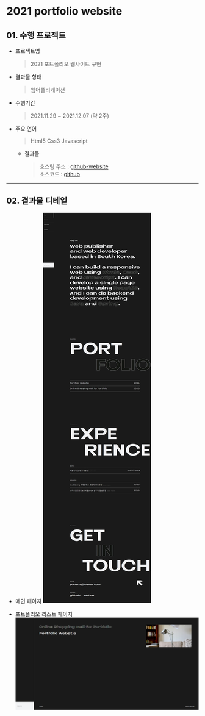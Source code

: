 # 2021 portfolio website

## 01. 수행 프로젝트

- 프로젝트명
  > 2021 포트폴리오 웹사이트 구현
- 결과물 형태
  > 웹어플리케이션
- 수행기간
  > 2021.11.29 ~ 2021.12.07 (약 2주)
- 주요 언어
  > Html5
  > Css3
  > Javascript
  - 결과물
    > 호스팅 주소 : [github-website](https://dhdbswl.github.io/yunjiportfolio/)<br/>
    > 소스코드 : [github](https://github.com/dhdbswl/yunjiportfolio.git)

---

## 02. 결과물 디테일

- 메인 페이지
  <img src="./images/portfolio/portfolio02_main.png" />

- 포트폴리오 리스트 페이지
  <img src="./images/portfolio/portfolio02_portfolioList.png" />
